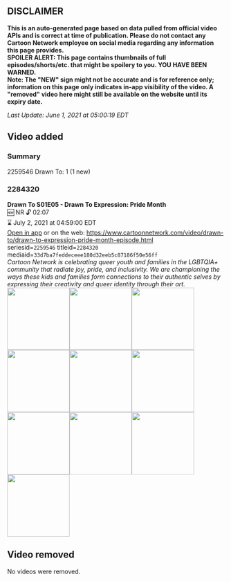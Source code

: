 ## DISCLAIMER
**This is an auto-generated page based on data pulled from official video APIs and is correct at time of publication. Please do not contact any Cartoon Network employee on social media regarding any information this page provides.**  
**SPOILER ALERT: This page contains thumbnails of full episodes/shorts/etc. that might be spoilery to you. YOU HAVE BEEN WARNED.**  
**Note: The "NEW" sign might not be accurate and is for reference only; information on this page only indicates in-app visibility of the video. A "removed" video here might still be available on the website until its expiry date.**  

_Last Update: June 1, 2021 at 05:00:19 EDT_
## Video added
### Summary
2259546 Drawn To: 1 (1 new)  
### 2284320
**Drawn To S01E05 - Drawn To Expression: Pride Month**  
🆕 NR 🔓 02:07  
⌛ July 2, 2021 at 04:59:00 EDT  
[Open in app](https://cnvideo.sercomkc.org/redirector.html?type=cnapp&seriesid=2259546&titleid=2284320&mediaid=33d7ba7feddeceee180d32eeb5c87186f50e56ff) or on the web: https://www.cartoonnetwork.com/video/drawn-to/drawn-to-expression-pride-month-episode.html  
seriesid=`2259546` titleid=`2284320` mediaid=`33d7ba7feddeceee180d32eeb5c87186f50e56ff`  
_Cartoon Network is celebrating queer youth and families in the LGBTQIA+ community that radiate joy, pride, and inclusivity. We are championing the ways these kids and families form connections to their authentic selves by expressing their creativity and queer identity through their art._  
<a href="https://s3.amazonaws.com/cartoonorchestrator/2284320_001_1280x720.jpg"><img src="https://s3.amazonaws.com/cartoonorchestrator/2284320_001_640x360.jpg" height="144px" /></a><a href="https://s3.amazonaws.com/cartoonorchestrator/2284320_002_1280x720.jpg"><img src="https://s3.amazonaws.com/cartoonorchestrator/2284320_002_640x360.jpg" height="144px" /></a><a href="https://s3.amazonaws.com/cartoonorchestrator/2284320_003_1280x720.jpg"><img src="https://s3.amazonaws.com/cartoonorchestrator/2284320_003_640x360.jpg" height="144px" /></a><a href="https://s3.amazonaws.com/cartoonorchestrator/2284320_004_1280x720.jpg"><img src="https://s3.amazonaws.com/cartoonorchestrator/2284320_004_640x360.jpg" height="144px" /></a><a href="https://s3.amazonaws.com/cartoonorchestrator/2284320_005_1280x720.jpg"><img src="https://s3.amazonaws.com/cartoonorchestrator/2284320_005_640x360.jpg" height="144px" /></a><a href="https://s3.amazonaws.com/cartoonorchestrator/2284320_006_1280x720.jpg"><img src="https://s3.amazonaws.com/cartoonorchestrator/2284320_006_640x360.jpg" height="144px" /></a><a href="https://s3.amazonaws.com/cartoonorchestrator/2284320_007_1280x720.jpg"><img src="https://s3.amazonaws.com/cartoonorchestrator/2284320_007_640x360.jpg" height="144px" /></a><a href="https://s3.amazonaws.com/cartoonorchestrator/2284320_008_1280x720.jpg"><img src="https://s3.amazonaws.com/cartoonorchestrator/2284320_008_640x360.jpg" height="144px" /></a><a href="https://s3.amazonaws.com/cartoonorchestrator/2284320_009_1280x720.jpg"><img src="https://s3.amazonaws.com/cartoonorchestrator/2284320_009_640x360.jpg" height="144px" /></a><a href="https://s3.amazonaws.com/cartoonorchestrator/2284320_010_1280x720.jpg"><img src="https://s3.amazonaws.com/cartoonorchestrator/2284320_010_640x360.jpg" height="144px" /></a>
## Video removed
No videos were removed.  
